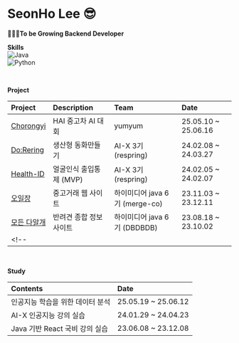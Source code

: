 # SeonHo Lee 😎
**🤦🏻‍♂️To be Growing Backend Developer**


**Skills** </br>
![Java](https://img.shields.io/badge/Java-007396?style=flat&logo=OpenJDK&logoColor=white)  
![Python](https://img.shields.io/badge/Python-3776AB?style=flat&logo=Python&logoColor=white)

</br>

**Project**

| Project | Description | Team | Date |
| :------ | :---------- | :--- | :--- |
| [Chorongyi](https://github.com/yumyumpot/chorongyi)| HAI 중고차 AI 대회 | yumyum | 25.05.10 ~ 25.06.16 |
| [Do:Rering](https://github.com/Re-Spring/Do-Rering_AI) | 생산형 동화만들기 | AI-X 3기 (respring) | 24.02.08 ~ 24.03.27 | 
| [Health-ID](https://github.com/Re-Spring/Health-ID) | 얼굴인식 출입통제 (MVP) | AI-X 3기 (respring) | 24.02.05 ~ 24.02.07 |
| [오일장](https://github.com/Merge-co/OIL-JANG_BE) | 중고거래 웹 사이트 | 하이미디어 java 6기 (merge-co) | 23.11.03 ~ 23.12.11 |
| [모든 다알개](https://github.com/DBDBD20230803/DaalgaeProject) | 반려견 종합 정보 사이트 | 하이미디어 java 6기 (DBDBDB) | 23.08.18 ~ 23.10.02 |
<!--| [](#) |  |  |  | -->

</br>

**Study**

| Contents | Date |
| :------- | :--- |
| 인공지능 학습을 위한 데이터 분석 | 25.05.19 ~ 25.06.12|
| AI-X 인공지능 강의 실습 | 24.01.29 ~ 24.04.23 |
| Java 기반 React 국비 강의 실습 | 23.06.08 ~ 23.12.08 |



<!-- ## 🔧 기술 스택

> Backend <br/>
        <img src="https://img.shields.io/badge/Java-007396?style=flat&logo=Java&logoColor=white"/>
        <img src="https://img.shields.io/badge/SpringBoot-6DB33F?style=flat&logo=SpringBoot&logoColor=white"/>
        <img src="https://img.shields.io/badge/Python-3776AB?style=flat&logo=Python&logoColor=white"/></br>
	
> Frontend <br/>
        <img src="https://img.shields.io/badge/HTML-E34F26?style=flat&logo=HTML5&logoColor=white"/>
        <img src="https://img.shields.io/badge/CSS-1572B6?style=flat&logo=CSS3&logoColor=white"/> 
        <img src="https://img.shields.io/badge/Javascript-F7DF1E?style=flat&logo=javascript&logoColor=white"/> 
        <img src="https://img.shields.io/badge/React-61DAFB?style=flat&logo=React&logoColor=white"/><br/>
	
> Database <br/>
        <img src="https://img.shields.io/badge/MySQL-4479A1?style=flat&logo=MySQL&logoColor=white"/><br/>
	
> Server <br/>
        <img src="https://img.shields.io/badge/ApacheTomcat-F8DC75?style=flat&logo=ApacheTomcat&logoColor=white"/> <br/>
	
> Environment <br/>
        <img src="https://img.shields.io/badge/Intellij IDEA-000000?style=flat&logo=IntellijIDEA&logoColor=white"/> 
        <img src="https://img.shields.io/badge/Visual Studio Code-007ACC?style=flat&logo=visualstudiocode&logoColor=white"/>
	<img src="https://img.shields.io/badge/GitHub-000000?style=flat&logo=Github&logoColor=white"/> <br/>
 
> Communication <br/>
 	<img src="https://img.shields.io/badge/Notion-000000?style=flat&logo=Notion&logoColor=white"/> <br/> -->
